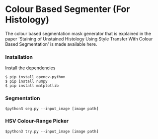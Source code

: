 # Colour Based Segmenter (For Histology)
The colour based segmentation mask generator that is explained in the paper 'Staining of Unstained Histology Using Style Transfer With Colour Based Segmentation' is made available here.

### Installation
Install the dependencies
```
$ pip install opencv-python
$ pip install numpy
$ pip install matplotlib
```

### Segmentation
```
$python3 seg.py --input_image [image path]
```

### HSV Colour-Range Picker
```
$python3 try.py --input_image [image path]
```
